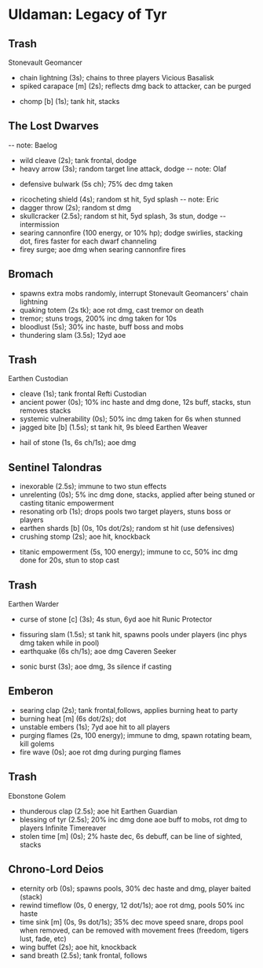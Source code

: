 # Uldaman: Legacy of Tyr

## Trash
Stonevault Geomancer
  * chain lightning (3s); chains to three players
Vicious Basalisk
  * spiked carapace [m] (2s); reflects dmg back to attacker, can be purged
  + chomp [b] (1s); tank hit, stacks

## The Lost Dwarves
  -- note: Baelog
  - wild cleave (2s); tank frontal, dodge
  - heavy arrow (3s); random target line attack, dodge
  -- note: Olaf
  * defensive bulwark (5s ch); 75% dec dmg taken
  - ricocheting shield (4s); random st hit, 5yd splash
  -- note: Eric
  - dagger throw (2s); random st dmg
  - skullcracker (2.5s); random st hit, 5yd splash, 3s stun, dodge
  -- intermission
  - searing cannonfire (100 energy, or 10% hp); dodge swirlies, stacking dot, fires faster for each dwarf channeling
  - firey surge; aoe dmg when searing cannonfire fires

## Bromach
  - spawns extra mobs randomly, interrupt Stonevault Geomancers' chain lightning
  - quaking totem (2s tk); aoe rot dmg, cast tremor on death
  - tremor; stuns trogs, 200% inc dmg taken for 10s
  - bloodlust (5s); 30% inc haste, buff boss and mobs
  - thundering slam (3.5s); 12yd aoe

## Trash
Earthen Custodian
  - cleave (1s); tank frontal
Refti Custodian
  - ancient power (0s); 10% inc haste and dmg done, 12s buff, stacks, stun removes stacks
  - systemic vulnerability (0s); 50% inc dmg taken for 6s when stunned
  - jagged bite [b] (1.5s); st tank hit, 9s bleed
Earthen Weaver
  + hail of stone (1s, 6s ch/1s); aoe dmg

## Sentinel Talondras
  - inexorable (2.5s); immune to two stun effects
  - unrelenting (0s); 5% inc dmg done, stacks, applied after being stuned or casting titanic empowerment
  - resonating orb (1s); drops pools two target players, stuns boss or players
  - earthen shards [b] (0s, 10s dot/2s); random st hit (use defensives)
  - crushing stomp (2s); aoe hit, knockback
  + titanic empowerment (5s, 100 energy); immune to cc, 50% inc dmg done for 20s, stun to stop cast

## Trash
Earthen Warder
  * curse of stone [c] (3s); 4s stun, 6yd aoe hit
Runic Protector
  - fissuring slam (1.5s); st tank hit, spawns pools under players (inc phys dmg taken while in pool)
  - earthquake (6s ch/1s); aoe dmg
Caveren Seeker
  * sonic burst (3s); aoe dmg, 3s silence if casting

## Emberon
  - searing clap (2s); tank frontal,follows, applies burning heat to party
  - burning heat [m] (6s dot/2s); dot
  - unstable embers (1s); 7yd aoe hit to all players
  - purging flames (2s, 100 energy); immune to dmg, spawn rotating beam, kill golems
  - fire wave (0s); aoe rot dmg during purging flames

## Trash
Ebonstone Golem
  - thunderous clap (2.5s); aoe hit
Earthen Guardian
  - blessing of tyr (2.5s); 20% inc dmg done aoe buff to mobs, rot dmg to players
Infinite Timereaver
  - stolen time [m] (0s); 2% haste dec, 6s debuff, can be line of sighted, stacks

## Chrono-Lord Deios
  - eternity orb (0s); spawns pools, 30% dec haste and dmg, player baited (stack)
  - rewind timeflow (0s, 0 energy, 12 dot/1s); aoe rot dmg, pools 50% inc haste
  - time sink [m] (0s, 9s dot/1s); 35% dec move speed snare, drops pool when removed, can be removed with movement frees (freedom, tigers lust, fade, etc)
  - wing buffet (2s); aoe hit, knockback
  - sand breath (2.5s); tank frontal, follows

